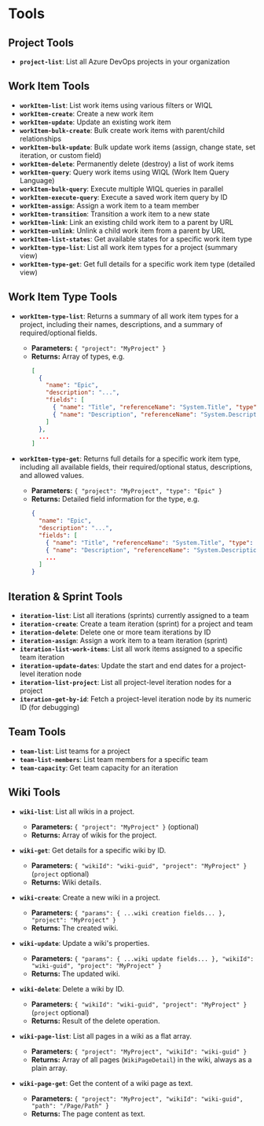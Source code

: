 # Tools

## Project Tools

- **`project-list`**: List all Azure DevOps projects in your organization

## Work Item Tools

- **`workItem-list`**: List work items using various filters or WIQL
- **`workItem-create`**: Create a new work item
- **`workItem-update`**: Update an existing work item
- **`workItem-bulk-create`**: Bulk create work items with parent/child relationships
- **`workItem-bulk-update`**: Bulk update work items (assign, change state, set iteration, or custom field)
- **`workItem-delete`**: Permanently delete (destroy) a list of work items
- **`workItem-query`**: Query work items using WIQL (Work Item Query Language)
- **`workItem-bulk-query`**: Execute multiple WIQL queries in parallel
- **`workItem-execute-query`**: Execute a saved work item query by ID
- **`workItem-assign`**: Assign a work item to a team member
- **`workItem-transition`**: Transition a work item to a new state
- **`workItem-link`**: Link an existing child work item to a parent by URL
- **`workItem-unlink`**: Unlink a child work item from a parent by URL
- **`workItem-list-states`**: Get available states for a specific work item type
- **`workItem-type-list`**: List all work item types for a project (summary view)
- **`workItem-type-get`**: Get full details for a specific work item type (detailed view)

## Work Item Type Tools

- **`workItem-type-list`**: Returns a summary of all work item types for a project, including their names, descriptions, and a summary of required/optional fields.

  - **Parameters:** `{ "project": "MyProject" }`
  - **Returns:** Array of types, e.g.
    ```json
    [
      {
        "name": "Epic",
        "description": "...",
        "fields": [
          { "name": "Title", "referenceName": "System.Title", "type": "string", "required": true },
          { "name": "Description", "referenceName": "System.Description", "type": "string", "required": false }
        ]
      },
      ...
    ]
    ```

- **`workItem-type-get`**: Returns full details for a specific work item type, including all available fields, their required/optional status, descriptions, and allowed values.
  - **Parameters:** `{ "project": "MyProject", "type": "Epic" }`
  - **Returns:** Detailed field information for the type, e.g.
    ```json
    {
      "name": "Epic",
      "description": "...",
      "fields": [
        { "name": "Title", "referenceName": "System.Title", "type": "string", "required": true, "description": "..." },
        { "name": "Description", "referenceName": "System.Description", "type": "string", "required": false, "description": "..." },
        ...
      ]
    }
    ```

## Iteration & Sprint Tools

- **`iteration-list`**: List all iterations (sprints) currently assigned to a team
- **`iteration-create`**: Create a team iteration (sprint) for a project and team
- **`iteration-delete`**: Delete one or more team iterations by ID
- **`iteration-assign`**: Assign a work item to a team iteration (sprint)
- **`iteration-list-work-items`**: List all work items assigned to a specific team iteration
- **`iteration-update-dates`**: Update the start and end dates for a project-level iteration node
- **`iteration-list-project`**: List all project-level iteration nodes for a project
- **`iteration-get-by-id`**: Fetch a project-level iteration node by its numeric ID (for debugging)

## Team Tools

- **`team-list`**: List teams for a project
- **`team-list-members`**: List team members for a specific team
- **`team-capacity`**: Get team capacity for an iteration

## Wiki Tools

- **`wiki-list`**: List all wikis in a project.

  - **Parameters:** `{ "project": "MyProject" }` (optional)
  - **Returns:** Array of wikis for the project.

- **`wiki-get`**: Get details for a specific wiki by ID.

  - **Parameters:** `{ "wikiId": "wiki-guid", "project": "MyProject" }` (`project` optional)
  - **Returns:** Wiki details.

- **`wiki-create`**: Create a new wiki in a project.

  - **Parameters:** `{ "params": { ...wiki creation fields... }, "project": "MyProject" }`
  - **Returns:** The created wiki.

- **`wiki-update`**: Update a wiki's properties.

  - **Parameters:** `{ "params": { ...wiki update fields... }, "wikiId": "wiki-guid", "project": "MyProject" }`
  - **Returns:** The updated wiki.

- **`wiki-delete`**: Delete a wiki by ID.

  - **Parameters:** `{ "wikiId": "wiki-guid", "project": "MyProject" }` (`project` optional)
  - **Returns:** Result of the delete operation.

- **`wiki-page-list`**: List all pages in a wiki as a flat array.

  - **Parameters:** `{ "project": "MyProject", "wikiId": "wiki-guid" }`
  - **Returns:** Array of all pages (`WikiPageDetail`) in the wiki, always as a plain array.

- **`wiki-page-get`**: Get the content of a wiki page as text.
  - **Parameters:** `{ "project": "MyProject", "wikiId": "wiki-guid", "path": "/Page/Path" }`
  - **Returns:** The page content as text.
